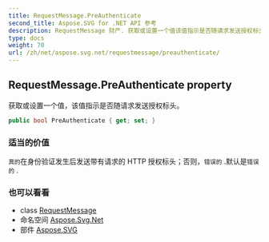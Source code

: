 ```yaml
---
title: RequestMessage.PreAuthenticate
second_title: Aspose.SVG for .NET API 参考
description: RequestMessage 财产. 获取或设置一个值该值指示是否随请求发送授权标头
type: docs
weight: 70
url: /zh/net/aspose.svg.net/requestmessage/preauthenticate/
---
```

## RequestMessage.PreAuthenticate property

获取或设置一个值，该值指示是否随请求发送授权标头。

```csharp
public bool PreAuthenticate { get; set; }
```

### 适当的价值

`真的`在身份验证发生后发送带有请求的 HTTP 授权标头；否则，`错误的` .默认是`错误的` .

### 也可以看看

* class [RequestMessage](../)
* 命名空间 [Aspose.Svg.Net](../../requestmessage/)
* 部件 [Aspose.SVG](../../../)


